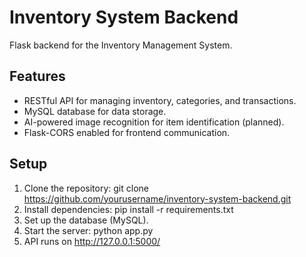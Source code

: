 # Inventory System Backend

Flask backend for the Inventory Management System.

## Features
- RESTful API for managing inventory, categories, and transactions.
- MySQL database for data storage.
- AI-powered image recognition for item identification (planned).
- Flask-CORS enabled for frontend communication.

## Setup
1. Clone the repository:
    git clone https://github.com/yourusername/inventory-system-backend.git
2. Install dependencies:
    pip install -r requirements.txt
3. Set up the database (MySQL).
4. Start the server:
    python app.py
5. API runs on http://127.0.0.1:5000/